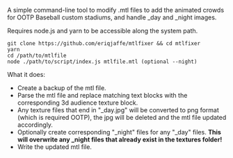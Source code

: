 A simple command-line tool to modify .mtl files to add the animated crowds for OOTP Baseball custom stadiums, and handle _day and _night images.

Requires node.js and yarn to be accessible along the system path.

```
git clone https://github.com/eriqjaffe/mtlfixer && cd mtlfixer
yarn
cd /path/to/mtlfile  
node ./path/to/script/index.js mtlfile.mtl (optional --night)
```

What it does:

* Create a backup of the mtl file.
* Parse the mtl file and replace matching text blocks with the corresponding 3d audience texture block.
* Any texture files that end in "_day.jpg" will be converted to png format (which is required OOTP), the jpg will be deleted and the mtl file updated accordingly.
* Optionally create corresponding "_night" files for any "_day" files.  **This will overwrite any _night files that already exist in the textures folder!**
* Write the updated mtl file.
